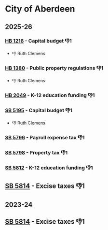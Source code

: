 # City of Aberdeen
## 2025-26

### [HB 1216](/bill/2025-26/hb/1216/) - Capital budget  👎1 
* 👎 Ruth Clemens

### [HB 1380](/bill/2025-26/hb/1380/) - Public property regulations  👎1 
* 👎 Ruth Clemens

### [HB 2049](/bill/2025-26/hb/2049/) - K-12 education funding  👎1 

### [SB 5195](/bill/2025-26/sb/5195/) - Capital budget  👎1 
* 👎 Ruth Clemens

### [SB 5796](/bill/2025-26/sb/5796/) - Payroll expense tax  👎1 

### [SB 5798](/bill/2025-26/sb/5798/) - Property tax  👎1 

### [SB 5812](/bill/2025-26/sb/5812/) - K-12 education funding  👎1 

## [SB 5814](/bill/2025-26/sb/5814/) - Excise taxes  👎1 

## 2023-24

## [SB 5814](/bill/2023-24/sb/5814/) - Excise taxes  👎1 
